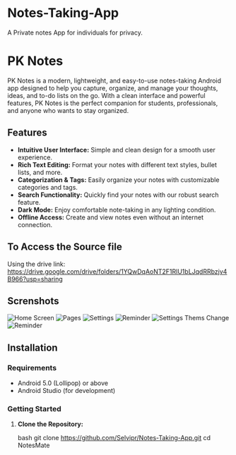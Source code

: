 # Notes-Taking-App
A Private notes App for individuals for privacy.
# PK Notes

PK Notes is a modern, lightweight, and easy-to-use notes-taking Android app designed to help you capture, organize, and manage your thoughts, ideas, and to-do lists on the go. With a clean interface and powerful features, PK Notes is the perfect companion for students, professionals, and anyone who wants to stay organized.

## Features

- **Intuitive User Interface:** Simple and clean design for a smooth user experience.
- **Rich Text Editing:** Format your notes with different text styles, bullet lists, and more.
- **Categorization & Tags:** Easily organize your notes with customizable categories and tags.
- **Search Functionality:** Quickly find your notes with our robust search feature.
- **Dark Mode:** Enjoy comfortable note-taking in any lighting condition.
- **Offline Access:** Create and view notes even without an internet connection.

## To Access the Source file
Using the drive link: https://drive.google.com/drive/folders/1YQwDqAoNT2F1RlU1bLJqdRRbzjv4B966?usp=sharing

## Screnshots
![Home Screen](p1.jpg)
![Pages](p2.jpg)
![Settings](p3.jpg)
![Reminder](p4.jpg)
![Settings Thems Change](p5.jpg)
![Reminder](p6.jpg)


## Installation

### Requirements

- Android 5.0 (Lollipop) or above
- Android Studio (for development)

### Getting Started

1. **Clone the Repository:**

   bash
   git clone https://github.com/Selvipr/Notes-Taking-App.git
   cd NotesMate
